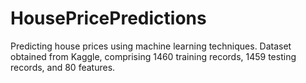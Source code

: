 # HousePricePredictions
Predicting house prices using machine learning techniques. Dataset obtained from Kaggle, comprising 1460 training records, 1459 testing records, and 80 features.
